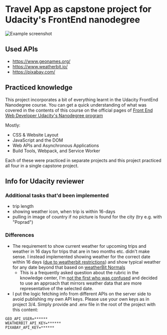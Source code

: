 # Travel App as capstone project for Udacity's FrontEnd nanodegree

![Example screenshot](./src/client/media/Screenshot.png)

## Used APIs
- https://www.geonames.org/
- https://www.weatherbit.io/
- https://pixabay.com/

## Practiced knowledge
This project incorporates a bit of everything learnt in the Udacity FrontEnd Nanodegree course. You can get a quick understanding of what was covered in the contents of this course on the official pages of [Front End Web Developer Udacity's Nanodegree program](https://www.udacity.com/course/front-end-web-developer-nanodegree--nd0011)

Mostly:
- CSS & Website Layout
- JavaScript and the DOM
- Web APIs and Asynchronous Applications
- Build Tools, Webpack, and Service Worker

Each of these were practiced in separate projects and this project practiced all four in a single capstone project.

## Info for Udacity reviewer

### Additional tasks that'd been implemented
- trip length
- showing weather icon, when trip is within 16-days
- pulling in image of country if no picture is found for the city (try e.g. with "Poprad")

### Differences
- The requirement to show current weather for upcoming trips and weather in 16 days for trips that are in two months etc. didn't make sense. I instead implemented showing weather for the correct date within 16 days ([due to weatherbit restrictions](https://www.weatherbit.io/api/weather-forecast-16-day)) and show typical weather for any date beyond that based on [weatherBit Normals](https://www.weatherbit.io/api/climate-normals)
  - This is a frequently asked question about the rubric in the knowledge center, I'm [not the first who was confused](https://knowledge.udacity.com/questions/189431) and decided to use an approach that mirrors weather data that are more representative of the selected date.
- I put the logic fetching info from different APIs on the server side to avoid publishing my own API keys. Please use your own keys as in project 3/4. Simply provide and .env file in the root of the project with this content:
```
GEO_API_USER=******
WEATHERBIT_API_KEY=******
PIXABAY_API_KEY=******
```




